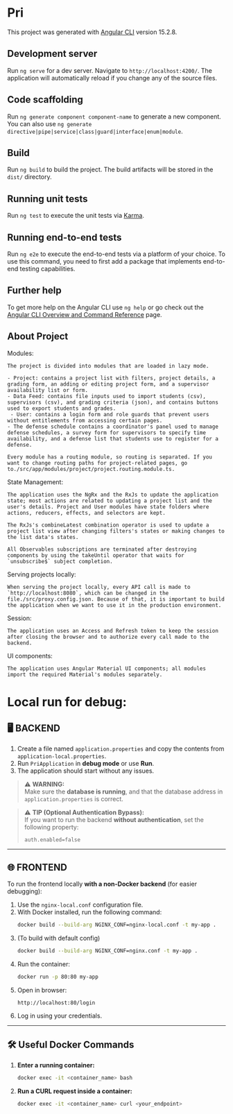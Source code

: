 # Pri

This project was generated with [Angular CLI](https://github.com/angular/angular-cli) version 15.2.8.

## Development server

Run `ng serve` for a dev server. Navigate to `http://localhost:4200/`. The application will automatically reload if you change any of the source files.

## Code scaffolding

Run `ng generate component component-name` to generate a new component. You can also use `ng generate directive|pipe|service|class|guard|interface|enum|module`.

## Build

Run `ng build` to build the project. The build artifacts will be stored in the `dist/` directory.

## Running unit tests

Run `ng test` to execute the unit tests via [Karma](https://karma-runner.github.io).

## Running end-to-end tests

Run `ng e2e` to execute the end-to-end tests via a platform of your choice. To use this command, you need to first add a package that implements end-to-end testing capabilities.

## Further help

To get more help on the Angular CLI use `ng help` or go check out the [Angular CLI Overview and Command Reference](https://angular.io/cli) page.

## About Project


Modules:

    The project is divided into modules that are loaded in lazy mode.

    - Project: contains a project list with filters, project details, a grading form, an adding or editing project form, and a supervisor availability list or form.
    - Data Feed: contains file inputs used to import students (csv), supervisors (csv), and grading criteria (json), and contains buttons used to export students and grades.
     - User: contains a login form and role guards that prevent users without entitlements from accessing certain pages.
    - The defense schedule contains a coordinator's panel used to manage defense schedules, a survey form for supervisors to specify time availability, and a defense list that students use to register for a defense.

    Every module has a routing module, so routing is separated. If you want to change routing paths for project-related pages, go to./src/app/modules/project/project.routing.module.ts.

State Management:

    The application uses the NgRx and the RxJs to update the application state; most actions are related to updating a project list and the user's details. Project and User modules have state folders where actions, reducers, effects, and selectors are kept.

    The RxJs's combineLatest combination operator is used to update a project list view after changing filters's states or making changes to the list data's states.

    All Observables subscriptions are terminated after destroying components by using the takeUntil operator that waits for `unsubscribe$` subject completion.

Serving projects locally:

    When serving the project locally, every API call is made to `http://localhost:8080`, which can be changed in the file./src/proxy.config.json. Because of that, it is important to build the application when we want to use it in the production environment.

Session:

    The application uses an Access and Refresh token to keep the session after closing the browser and to authorize every call made to the backend.

UI components:

    The application uses Angular Material UI components; all modules import the required Material's modules separately.

# Local run for debug:
## 🖥️ BACKEND

1. Create a file named `application.properties` and copy the contents from `application-local.properties`.
2. Run `PriApplication` in **debug mode** or use **Run**.
3. The application should start without any issues.

> ⚠️ **WARNING:**  
> Make sure the **database is running**, and that the database address in `application.properties` is correct.

> ⚠️ **TIP (Optional Authentication Bypass):**  
> If you want to run the backend **without authentication**, set the following property:
> ```properties
> auth.enabled=false
> ```

---

## 🌐 FRONTEND

To run the frontend locally **with a non-Docker backend** (for easier debugging):

1. Use the `nginx-local.conf` configuration file.
2. With Docker installed, run the following command:
   ```bash
   docker build --build-arg NGINX_CONF=nginx-local.conf -t my-app .
   ```
3. (To build with default config)
   ```bash
   docker build --build-arg NGINX_CONF=nginx.conf -t my-app .
   ```
4. Run the container:
   ```bash
   docker run -p 80:80 my-app
   ```
5. Open in browser:
   ```
   http://localhost:80/login
   ```
6. Log in using your credentials.

---

## 🛠️ Useful Docker Commands

1. **Enter a running container:**
   ```bash
   docker exec -it <container_name> bash
   ```
 
2. **Run a CURL request inside a container:**
   ```bash
   docker exec -it <container_name> curl <your_endpoint>
   ```
